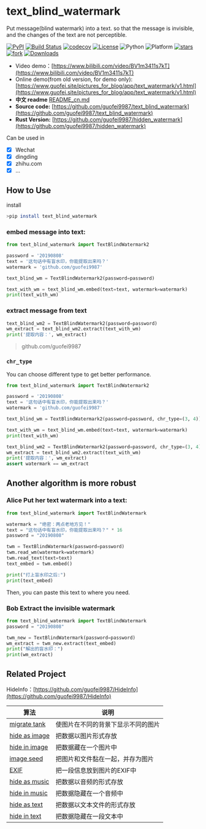 # text_blind_watermark

Put message(blind watermark) into a text. so that the message is invisible, and the changes of the text are not perceptible.

[![PyPI](https://img.shields.io/pypi/v/text_blind_watermark)](https://pypi.org/project/text_blind_watermark/)
[![Build Status](https://app.travis-ci.com/guofei9987/text_blind_watermark.svg?branch=main)](https://app.travis-ci.com/guofei9987/text_blind_watermark)
[![codecov](https://codecov.io/gh/guofei9987/text_blind_watermark/branch/main/graph/badge.svg?token=85EAN4IVM6)](https://codecov.io/gh/guofei9987/text_blind_watermark)
[![License](https://img.shields.io/pypi/l/text_blind_watermark.svg)](https://github.com/guofei9987/text_blind_watermark/blob/master/LICENSE)
![Python](https://img.shields.io/badge/python->=3.5-green.svg)
![Platform](https://img.shields.io/badge/platform-windows%20|%20linux%20|%20macos-green.svg)
[![stars](https://img.shields.io/github/stars/guofei9987/text_blind_watermark.svg?style=social)](https://github.com/guofei9987/text_blind_watermark/)
[![fork](https://img.shields.io/github/forks/guofei9987/text_blind_watermark?style=social)](https://github.com/guofei9987/text_blind_watermark/fork)
[![Downloads](https://pepy.tech/badge/text_blind_watermark)](https://pepy.tech/project/text_blind_watermark)


- Video demo：[https://www.bilibili.com/video/BV1m3411s7kT](https://www.bilibili.com/video/BV1m3411s7kT)
- Online demo(from old version, for demo only): [https://www.guofei.site/pictures_for_blog/app/text_watermark/v1.html](https://www.guofei.site/pictures_for_blog/app/text_watermark/v1.html)
- **中文 readme** [README_cn.md](README_cn.md)
- **Source code:** [https://github.com/guofei9987/text_blind_watermark](https://github.com/guofei9987/text_blind_watermark)
- **Rust Version:** [https://github.com/guofei9987/hidden_watermark](https://github.com/guofei9987/hidden_watermark)


Can be used in 
- [x] Wechat
- [x] dingding
- [x] zhihu.com 
- [x] ...

## How to Use

install

```bash
>pip install text_blind_watermark
```

### embed message into text:

```python
from text_blind_watermark import TextBlindWatermark2

password = '20190808'
text = '这句话中有盲水印，你能提取出来吗？'
watermark = 'github.com/guofei9987'

text_blind_wm = TextBlindWatermark2(password=password)

text_with_wm = text_blind_wm.embed(text=text, watermark=watermark)
print(text_with_wm)
```


### extract message from text

```python
text_blind_wm2 = TextBlindWatermark2(password=password)
wm_extract = text_blind_wm2.extract(text_with_wm)
print('提取内容：', wm_extract)
```

>github.com/guofei9987



### `chr_type`

You can choose different type to get better performance.


```python
from text_blind_watermark import TextBlindWatermark2

password = '20190808'
text = '这句话中有盲水印，你能提取出来吗？'
watermark = 'github.com/guofei9987'

text_blind_wm = TextBlindWatermark2(password=password, chr_type=(3, 4))

text_with_wm = text_blind_wm.embed(text=text, watermark=watermark)
print(text_with_wm)

text_blind_wm2 = TextBlindWatermark2(password=password, chr_type=(3, 4))
wm_extract = text_blind_wm2.extract(text_with_wm)
print('提取内容：', wm_extract)
assert watermark == wm_extract
```

## Another algorithm is more robust

### Alice Put her text watermark into a text:

```python
from text_blind_watermark import TextBlindWatermark

watermark = "绝密：两点老地方见！"
text = "这句话中有盲水印，你能提取出来吗？" * 16
password = "20190808"

twm = TextBlindWatermark(password=password)
twm.read_wm(watermark=watermark)
twm.read_text(text=text)
text_embed = twm.embed()

print("打上盲水印之后:")
print(text_embed)
```

Then, you can paste this text to where you need.



### Bob Extract the invisible watermark

```python
from text_blind_watermark import TextBlindWatermark
password = "20190808"

twm_new = TextBlindWatermark(password=password)
wm_extract = twm_new.extract(text_embed)
print("解出的盲水印：")
print(wm_extract)
```

## Related Project

HideInfo：[https://github.com/guofei9987/HideInfo](https://github.com/guofei9987/HideInfo)


| 算法   | 说明                |
|------|-------------------|
| [migrate tank](https://github.com/guofei9987/HideInfo/blob/main/example/example_mirage_tank.py) | 使图片在不同的背景下显示不同的图片 |
| [hide as image](https://github.com/guofei9987/HideInfo/blob/main/example/example_hide_as_img.py) | 把数据以图片形式存放        |
| [hide in image](https://github.com/guofei9987/HideInfo/blob/main/example/example_hide_in_img.py) | 把数据藏在一个图片中          |
| [image seed](https://github.com/guofei9987/HideInfo/blob/main/example/example_img_seed.py)   | 把图片和文件黏在一起，并存为图片  |
| [EXIF](https://github.com/guofei9987/HideInfo/blob/main/example/example_img_exif.py) | 把一段信息放到图片的EXIF中   |
| [hide as music](https://github.com/guofei9987/HideInfo/blob/main/example/example_hide_as_music.py) | 把数据以音频的形式存放       |
| [hide in music](https://github.com/guofei9987/HideInfo/blob/main/example/example_hide_in_music.py) | 把数据隐藏在一个音频中       |
| [hide as text](https://github.com/guofei9987/HideInfo/blob/main/example/example_hide_as_txt.py) | 把数据以文本文件的形式存放 |
| [hide in text](https://github.com/guofei9987/HideInfo/blob/main/example/example_hide_in_txt.py) | 把数据隐藏在一段文本中 |

